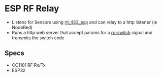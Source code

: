 # ESP RF Relay

- Listens for Sensors using [rtl_433_esp](https://github.com/NorthernMan54/rtl_433_ESP) and can relay to a http listener (ie NodeRed)
- Runs a http web server that accept params for a [rc-switch](https://github.com/sui77/rc-switch) signal and transmits the switch code

## Specs

- CC1101 RF Rx/Tx
- ESP32
